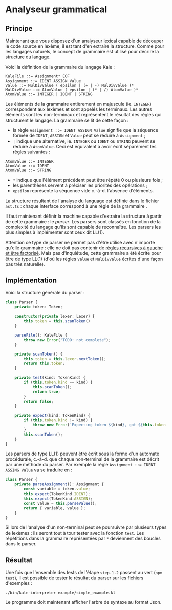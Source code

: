 
# Analyseur grammatical

## Principe

Maintenant que vous disposez d'un analyseur lexical capable de découper le code source en lexème,
il est tant d'en extraire la structure. Comme pour les langages naturels, le concept de grammaire est
utilisé pour décrire la structure du langage.

Voici la définition de la grammaire du langage Kale :
```
KaleFile ::= Assignment* EOF
Assignment ::= IDENT ASSIGN Value
Value ::= MulDivValue ( epsilon | (+ | -) MulDivValue )*
MulDivValue ::= AtomValue ( epsilon | (* | /) AtomValue )*
AtomValue ::= INTEGER | IDENT | STRING
```

Les éléments de la grammaire entièrement en majuscule (ie. `INTEGER`) correspondent aux lexèmes et sont appelés les terminaux.
Les autres éléments sont les non-terminaux et représentent le résultat des règles qui structurent le langage.
La grammaire se lit de cette façon :
* la règle `Assignment ::= IDENT ASSIGN Value` signifie que la séquence formée de `IDENT`, `ASSIGN` et `Value` peut se réduire à `Assignment` ;
* `|` indique une alternative, ie. `INTEGER` ou `IDENT` ou `STRING` peuvent se réduire à `AtomValue`. Ceci est équivalent à avoir écrit séparément
  les règles suivantes :
```
AtomValue ::= INTEGER
AtomValue ::= IDENT
AtomValue ::= STRING
```
* `*` indique que l'élément précédent peut être répété 0 ou plusieurs fois ;
* les parenthèses servent à préciser les priorités des opérations ;
* `epsilon` représente la séquence vide c.-à-d. l'absence d'éléments.

La structure résultant de l'analyse du language est définie dans le fichier `ast.ts` : chaque interface correspond
à une règle de la grammaire .

Il faut maintenant définir la machine capable d'extraire la structure à partir de cette grammaire : le *parser*.
Les parsers sont classés en fonction de la complexité du langage qu'ils sont capable de reconnaître.
Les parsers les plus simples à implémenter sont ceux dit LL(1).

Attention ce type de parser ne permet pas d'être utilisé avec n'importe qu'elle grammaire :
elle ne doit pas contenir de [règles récursives à gauche et être factorisé](https://en.wikipedia.org/wiki/LL_parser#Solutions_to_LL(1)_Conflicts).
Mais pas d'inquiétude, cette grammaire a été écrite pour être de type LL(1)
(d'où les règles `Value` et `MulDivValue` écrites d'une façon pas très naturelle).

## Implémentation

Voici la structure générale du parser :

```typescript
class Parser {
    private token: Token;
    
    constructor(private lexer: Lexer) {
        this.token = this.scanToken()
    }

    parseFile(): KaleFile {
        throw new Error("TODO: not complete");
    }

    private scanToken() {
        this.token = this.lexer.nextToken();
        return this.token;
    }

    private test(kind: TokenKind) {
        if (this.token.kind == kind) {
            this.scanToken();
            return true;
        }
        return false;
    }

    private expect(kind: TokenKind) {
        if (this.token.kind != kind) {
            throw new Error(`Expecting token ${kind}, got ${this.token.kind}`);
        }
        this.scanToken();
    }
}
```

Les parsers de type LL(1) peuvent être écrit sous la forme d'un automate procédurale, c.-à-d. que chaque
non-terminal de la grammaire est décrit par une méthode du parser. Par exemple la règle `Assignment ::= IDENT ASSING Value`
va se traduire en :

```typescript
class Parser {
    private parseAssignment(): Assignment {
        const variable = token.value;
        this.expect(TokenKind.IDENT);
        this.expect(TokenKind.ASSIGN);
        const value = this.parseValue();
        return { variable, value };
    }
}
```

Si lors de l'analyse d'un non-terminal peut se poursuivre par plusieurs types de lexèmes : ils seront tout à tour tester avec la fonction `test`.
Les répétitions dans la grammaire représentées par `*` deviennent des boucles dans le parser.

## Résultat

Une fois que l'ensemble des tests de l'étape `step-1.2` passent au vert (`npm test`), il est possible de tester
le résultat du parser sur les fichiers d'exemples :
```
./bin/kale-interpreter example/simple_example.kl
```

Le programme doit maintenant afficher l'arbre de syntaxe au format Json.